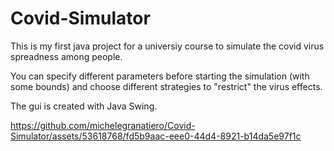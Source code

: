 # Covid-Simulator

This is my first java project for a universiy course to simulate the covid virus spreadness among people.

You can specify different parameters before starting the simulation (with some bounds) and choose different strategies to "restrict" the virus effects.

The gui is created with Java Swing.

https://github.com/michelegranatiero/Covid-Simulator/assets/53618768/fd5b9aac-eee0-44d4-8921-b14da5e97f1c

